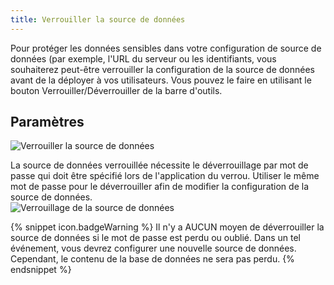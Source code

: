 ```yaml
---
title: Verrouiller la source de données
---
```

Pour protéger les données sensibles dans votre configuration de source de données (par exemple, l&apos;URL du serveur ou les identifiants, vous souhaiterez peut-être verrouiller la configuration de la source de données avant de la déployer à vos utilisateurs. Vous pouvez le faire en utilisant le bouton Verrouiller/Déverrouiller de la barre d&apos;outils. 

## Paramètres 

![Verrouiller la source de données](/img/fr/rdm/mac/clip0180.png) 

La source de données verrouillée nécessite le déverrouillage par mot de passe qui doit être spécifié lors de l&apos;application du verrou. Utiliser le même mot de passe pour le déverrouiller afin de modifier la configuration de la source de données.  
![Verrouillage de la source de données](/img/fr/rdm/mac/2014-05-29_13-46-00.png) 

{% snippet icon.badgeWarning %} 
Il n&apos;y a AUCUN moyen de déverrouiller la source de données si le mot de passe est perdu ou oublié. Dans un tel événement, vous devrez configurer une nouvelle source de données. Cependant, le contenu de la base de données ne sera pas perdu. 
{% endsnippet %}
 

